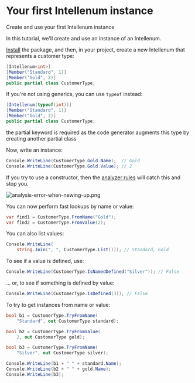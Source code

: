 # Your first Intellenum instance

<card-summary>
Create and use your first Intellenum instance
</card-summary>

In this tutorial, we'll create and use an instance of an Intellenum.

[Install](Installation.md) the package, and then, in your project, create a new Intellenum that represents a customer type:

```C#
[Intellenum<int>]
[Member("Standard", 1)]
[Member("Gold", 2)]
public partial class CustomerType;
```

If you're not using generics, you can use `typeof` instead:

```c#
[Intellenum(typeof(int))]
[Member("Standard", 1)]
[Member("Gold", 2)]
public partial class CustomerType;
```

<note>
the partial keyword is required as the code generator augments this type by creating another partial class
</note>

Now, write an instance:

```c#
Console.WriteLine(CustomerType.Gold.Name);  // Gold
Console.WriteLine(CustomerType.Gold.Value); // 2
```

If you try to use a constructor, then the [analyzer rules](Analyzer-Rules.md) will catch this and stop you.

![analysis-error-when-newing-up.png](analysis-error-when-newing-up.png)

You can now perform fast lookups by name or value:

```c#
var find1 = CustomerType.FromName("Gold");
var find2 = CustomerType.FromValue(2);
```

You can also list values:

```c#
Console.WriteLine(
    string.Join(", ", CustomerType.List())); // Standard, Gold
```

To see if a value is defined, use:

```c#
Console.WriteLine(CustomerType.IsNamedDefined("Silver")); // False
```

... or, to see if something is defined by value:

```c#
Console.WriteLine(CustomerType.IsDefined(3)); // False
```

To try to get instances from name or value:

```c#
bool b1 = CustomerType.TryFromName(
    "Standard", out CustomerType standard);

bool b2 = CustomerType.TryFromValue(
    2, out CustomerType gold);

bool b3 = CustomerType.TryFromName(
    "Silver", out CustomerType silver);

Console.WriteLine(b1 + " " + standard.Name);
Console.WriteLine(b2 + " " + gold.Name);
Console.WriteLine(b3);
```

